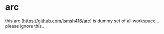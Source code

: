 # arc
this arc [https://github.com/ismsh416/arc] is dummy set of all workspace... 
please ignore this..
